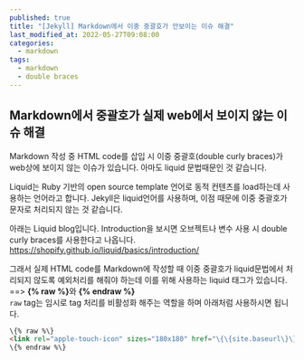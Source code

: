 ```yaml
---
published: true
title: "[Jekyll] Markdown에서 이중 중괄호가 안보이는 이슈 해결"
last_modified_at: 2022-05-27T09:08:00
categories:
  - markdown
tags:
  - markdown
  - double braces
---
```


## Markdown에서 중괄호가 실제 web에서 보이지 않는 이슈 해결
Markdown 작성 중 HTML code를 삽입 시 이중 중괄호(double curly braces)가 web상에 보이지 않는 이슈가 있습니다. 아마도 liquid 문법때문인 것 같습니다. <br>

Liquid는 Ruby 기반의 open source template 언어로 동적 컨텐츠를 load하는데 사용하는 언어라고 합니다. Jekyll은 liquid언어를 사용하며, 이점 때문에 이중 중괄호가 문자로 처리되지 않는 것 같습니다. <br>

아래는 Liquid blog입니다. Introduction을 보시면 오브젝트나 변수 사용 시 double curly braces를 사용한다고 나옵니다.<br>
<https://shopify.github.io/liquid/basics/introduction/> <br>

그래서 실제 HTML code를 Markdown에 작성할 때 이중 중괄호가 liquid문법에서 처리되지 않도록 예외처리를 해줘야 하는데 이를 위해 사용하는 liquid 태그가 있습니다.<br>
==> <b>\{% raw %\}</b>와 <b>\{% endraw %\}</b>
<br>
`raw` tag는 임시로 tag 처리를 비활성화 해주는 역할을 하며 아래처럼 사용하시면 됩니다.
```html
\{% raw %\}
<link rel="apple-touch-icon" sizes="180x180" href="\{\{site.baseurl\}\}/assets/images/apple-touch-icon.png">
\{% endraw %\}
```






